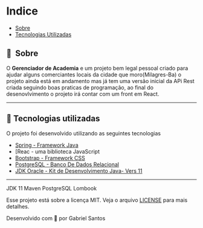 

# Indice

* [Sobre](#-sobre)
* [Tecnologias Utilizadas](#-tecnologias-utilizadas)
<!--* [Como baixar o projeto](#-Como-baixar-e-usar-o-projeto)-->

## 🔖&nbsp; Sobre

O **Gerenciador de Academia** e um projeto bem legal pessoal criado para ajudar alguns comerciantes locais da cidade que moro(Milagres-Ba) o projeto ainda está em andamento mas já tem uma versão inicial da APi Rest criada seguindo boas praticas de programação, ao final do desenovlvimento o projeto irá contar com um front em React.

---

## 🚀 Tecnologias utilizadas

O projeto foi desenvolvido utilizando as seguintes tecnologias

* [Spring - Framework Java](https://docs.spring.io/spring-framework/docs/current/reference/html/)
* [Reac - uma biblioteca JavaScript
* [Bootstrap - Framework CSS](https://getbootstrap.com/)
* [PostgreSQL - Banco De Dados Relacional](https://www.postgresql.org/)
* [JDK Oracle - Kit de Desenvolvimento Java- Vers 11](https://www.oracle.com/br/java/technologies/javase-downloads.html)

---

<!--* 🗂 Como baixar e usar o projeto*-->

<!--### 📋 Pré-requisitos-->
JDK 11
Maven
PostgreSQL
Lombook



<!--### 🔧 Licença-->

Esse projeto está sobre a licença MIT. Veja o arquivo [LICENSE](LICENSE.md) para mais detalhes.

Desenvolvido com 💜 por Gabriel Santos
